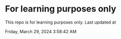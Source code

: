 # For learning purposes only
This repo is for learning purposes only.
Last updated at

Friday, March 29, 2024 3:58:42 AM

